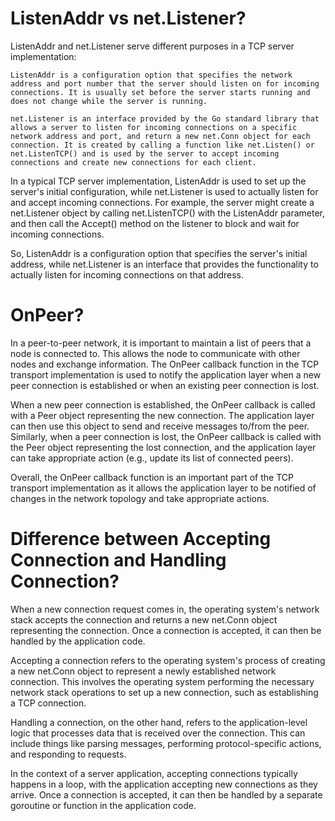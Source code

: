 # ListenAddr vs net.Listener?

ListenAddr and net.Listener serve different purposes in a TCP server implementation:

    ListenAddr is a configuration option that specifies the network address and port number that the server should listen on for incoming connections. It is usually set before the server starts running and does not change while the server is running.

    net.Listener is an interface provided by the Go standard library that allows a server to listen for incoming connections on a specific network address and port, and return a new net.Conn object for each connection. It is created by calling a function like net.Listen() or net.ListenTCP() and is used by the server to accept incoming connections and create new connections for each client.

In a typical TCP server implementation, ListenAddr is used to set up the server's initial configuration, while net.Listener is used to actually listen for and accept incoming connections. For example, the server might create a net.Listener object by calling net.ListenTCP() with the ListenAddr parameter, and then call the Accept() method on the listener to block and wait for incoming connections.

So, ListenAddr is a configuration option that specifies the server's initial address, while net.Listener is an interface that provides the functionality to actually listen for incoming connections on that address.

# OnPeer?
In a peer-to-peer network, it is important to maintain a list of peers that a node is connected to. This allows the node to communicate with other nodes and exchange information. The OnPeer callback function in the TCP transport implementation is used to notify the application layer when a new peer connection is established or when an existing peer connection is lost.

When a new peer connection is established, the OnPeer callback is called with a Peer object representing the new connection. The application layer can then use this object to send and receive messages to/from the peer. Similarly, when a peer connection is lost, the OnPeer callback is called with the Peer object representing the lost connection, and the application layer can take appropriate action (e.g., update its list of connected peers).

Overall, the OnPeer callback function is an important part of the TCP transport implementation as it allows the application layer to be notified of changes in the network topology and take appropriate actions.

# Difference between Accepting Connection and Handling Connection?
When a new connection request comes in, the operating system's network stack accepts the connection and returns a new net.Conn object representing the connection. Once a connection is accepted, it can then be handled by the application code.

Accepting a connection refers to the operating system's process of creating a new net.Conn object to represent a newly established network connection. This involves the operating system performing the necessary network stack operations to set up a new connection, such as establishing a TCP connection.

Handling a connection, on the other hand, refers to the application-level logic that processes data that is received over the connection. This can include things like parsing messages, performing protocol-specific actions, and responding to requests.

In the context of a server application, accepting connections typically happens in a loop, with the application accepting new connections as they arrive. Once a connection is accepted, it can then be handled by a separate goroutine or function in the application code.